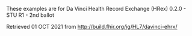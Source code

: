 These examples are for Da Vinci Health Record Exchange (HRex) 0.2.0 - STU R1 - 2nd ballot

Retrieved 01 OCT 2021 from http://build.fhir.org/ig/HL7/davinci-ehrx/
